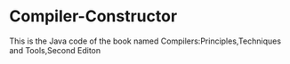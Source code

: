 # Compiler-Constructor
This is the Java code of the book named Compilers:Principles,Techniques and Tools,Second Editon
